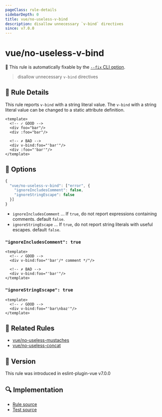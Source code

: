 ```yaml
---
pageClass: rule-details
sidebarDepth: 0
title: vue/no-useless-v-bind
description: disallow unnecessary `v-bind` directives
since: v7.0.0
---
```

# vue/no-useless-v-bind

🔧 This rule is automatically fixable by the [`--fix` CLI option](https://eslint.org/docs/latest/user-guide/command-line-interface#--fix).

<!-- end auto-generated rule header -->

> disallow unnecessary `v-bind` directives

## :book: Rule Details

This rule reports `v-bind` with a string literal value.
The `v-bind` with a string literal value can be changed to a static attribute definition.

<eslint-code-block fix :rules="{'vue/no-useless-v-bind': ['error']}">

```vue
<template>
  <!-- ✓ GOOD -->
  <div foo="bar"/>
  <div :foo="bar"/>

  <!-- ✗ BAD -->
  <div v-bind:foo="'bar'"/>
  <div :foo="'bar'"/>
</template>
```

</eslint-code-block>

## :wrench: Options

```js
{
  "vue/no-useless-v-bind": ["error", {
    "ignoreIncludesComment": false,
    "ignoreStringEscape": false
  }]
}
```

- `ignoreIncludesComment` ... If `true`, do not report expressions containing comments. default `false`.
- `ignoreStringEscape` ... If `true`, do not report string literals with useful escapes. default `false`.

### `"ignoreIncludesComment": true`

<eslint-code-block fix :rules="{'vue/no-useless-v-bind': ['error', {ignoreIncludesComment: true}]}">

```vue
<template>
  <!-- ✓ GOOD -->
  <div v-bind:foo="'bar'/* comment */"/>

  <!-- ✗ BAD -->
  <div v-bind:foo="'bar'"/>
</template>
```

</eslint-code-block>

### `"ignoreStringEscape": true`

<eslint-code-block fix :rules="{'vue/no-useless-v-bind': ['error', {ignoreStringEscape: true}]}">

```vue
<template>
  <!-- ✓ GOOD -->
  <div v-bind:foo="'bar\nbaz'"/>
</template>
```

</eslint-code-block>

## :couple: Related Rules

- [vue/no-useless-mustaches]
- [vue/no-useless-concat]

[vue/no-useless-mustaches]: ./no-useless-mustaches.md
[vue/no-useless-concat]: ./no-useless-concat.md

## :rocket: Version

This rule was introduced in eslint-plugin-vue v7.0.0

## :mag: Implementation

- [Rule source](https://github.com/vuejs/eslint-plugin-vue/blob/master/lib/rules/no-useless-v-bind.js)
- [Test source](https://github.com/vuejs/eslint-plugin-vue/blob/master/tests/lib/rules/no-useless-v-bind.js)
